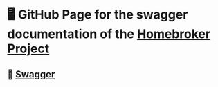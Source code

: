 # 🖥️ GitHub Page for the swagger documentation of the [Homebroker Project](https://github.com/leialemon/Ada-Homebroker)
## 🔗 [Swagger](https://leialemon.github.io/Homebroker-ADA-B3-Swagger/)
